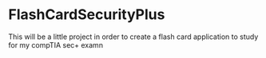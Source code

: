 # FlashCardSecurityPlus
This will be a little project in order to create a flash card application to study for my compTIA sec+ examn
